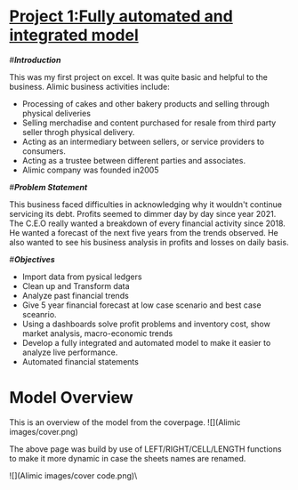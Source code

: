 
# [Project 1:Fully automated and integrated model](https://www.upwork.com/services/product/consulting-hr-a-fully-integrated-and-automated-financial-model-file-1651955799414988800?ref=project_share&tier=0)
#***Introduction***

This was my first project on excel. It was quite basic and helpful to the business. 
Alimic  business activities include:

- Processing of cakes and other bakery products and selling through physical deliveries
- Selling merchadise and content purchased for resale from third party seller throgh physical delivery.
- Acting as an intermediary between sellers, or service providers to consumers.
- Acting as a trustee between different parties and associates.
- Alimic company was founded in2005 

#***Problem Statement***

This business faced difficulties in acknowledging why it wouldn't continue servicing its debt. Profits seemed to dimmer day by day since year 2021. The C.E.O really wanted a breakdown of every financial activity since 2018. He wanted a forecast of the next five years from the trends observed. He also wanted to see his business analysis in profits and losses on daily basis.

#***Objectives***

- Import data from pysical ledgers
- Clean up and Transform data
- Analyze past financial trends 
- Give 5 year financial forecast at low case scenario and best case sceanrio.
- Using a dashboards solve profit problems and inventory cost, show market analysis, macro-economic trends
- Develop a fully integrated and automated model to make it easier to analyze live performance.
-	Automated financial statements
  
# Model Overview  
This is an overview of the model from the coverpage.
![](Alimic images/cover.png)

The above page was build by use of LEFT/RIGHT/CELL/LENGTH functions to make it more dynamic in case the sheets names are renamed.

![](Alimic images/cover code.png)\














